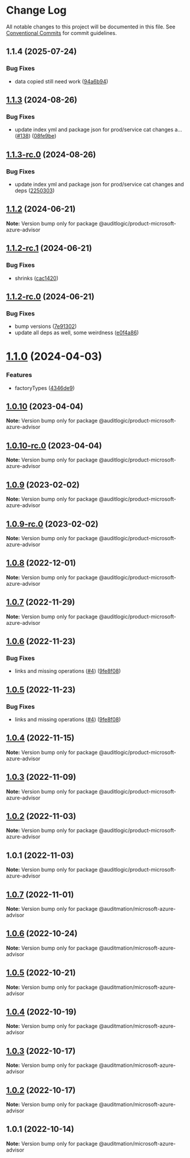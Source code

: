 # Change Log

All notable changes to this project will be documented in this file.
See [Conventional Commits](https://conventionalcommits.org) for commit guidelines.

## 1.1.4 (2025-07-24)


### Bug Fixes

* data copied still need work ([94a6b94](https://github.com/zerobias-org/product/commit/94a6b942fb0516367548599d739529536132755a))





## [1.1.3](https://github.com/auditlogic/product/compare/@auditlogic/product-microsoft-azure-advisor@1.1.2...@auditlogic/product-microsoft-azure-advisor@1.1.3) (2024-08-26)


### Bug Fixes

* update index yml and package json for prod/service cat changes a… ([#138](https://github.com/auditlogic/product/issues/138)) ([08fe9be](https://github.com/auditlogic/product/commit/08fe9beb1c8457462a19bc69caa02e6212d97e1a))





## [1.1.3-rc.0](https://github.com/auditlogic/product/compare/@auditlogic/product-microsoft-azure-advisor@1.1.2...@auditlogic/product-microsoft-azure-advisor@1.1.3-rc.0) (2024-08-26)


### Bug Fixes

* update index yml and package json for prod/service cat changes and deps ([2250303](https://github.com/auditlogic/product/commit/225030363a363608240135b7ebed386b28f01e4b))





## [1.1.2](https://github.com/auditlogic/product/compare/@auditlogic/product-microsoft-azure-advisor@1.1.2-rc.1...@auditlogic/product-microsoft-azure-advisor@1.1.2) (2024-06-21)

**Note:** Version bump only for package @auditlogic/product-microsoft-azure-advisor





## [1.1.2-rc.1](https://github.com/auditlogic/product/compare/@auditlogic/product-microsoft-azure-advisor@1.1.2-rc.0...@auditlogic/product-microsoft-azure-advisor@1.1.2-rc.1) (2024-06-21)


### Bug Fixes

* shrinks ([cac1420](https://github.com/auditlogic/product/commit/cac14200fefcd8183ab69fe89a47bd3f70f563e9))





## [1.1.2-rc.0](https://github.com/auditlogic/product/compare/@auditlogic/product-microsoft-azure-advisor@1.1.0...@auditlogic/product-microsoft-azure-advisor@1.1.2-rc.0) (2024-06-21)


### Bug Fixes

* bump versions ([7e91302](https://github.com/auditlogic/product/commit/7e913023b8b312150ed7762c32fbbe616be71de5))
* update all deps as well, some weirdness ([e0f4a86](https://github.com/auditlogic/product/commit/e0f4a864714e2d3de6bbf3da014d5312fe53be2f))





# [1.1.0](https://github.com/auditlogic/product/compare/@auditlogic/product-microsoft-azure-advisor@1.0.10...@auditlogic/product-microsoft-azure-advisor@1.1.0) (2024-04-03)


### Features

* factoryTypes ([4346de9](https://github.com/auditlogic/product/commit/4346de92693aee892fccf725338ffc7b80ab182b))





## [1.0.10](https://github.com/auditlogic/product/compare/@auditlogic/product-microsoft-azure-advisor@1.0.9...@auditlogic/product-microsoft-azure-advisor@1.0.10) (2023-04-04)

**Note:** Version bump only for package @auditlogic/product-microsoft-azure-advisor





## [1.0.10-rc.0](https://github.com/auditlogic/product/compare/@auditlogic/product-microsoft-azure-advisor@1.0.9...@auditlogic/product-microsoft-azure-advisor@1.0.10-rc.0) (2023-04-04)

**Note:** Version bump only for package @auditlogic/product-microsoft-azure-advisor





## [1.0.9](https://github.com/auditlogic/product/compare/@auditlogic/product-microsoft-azure-advisor@1.0.8...@auditlogic/product-microsoft-azure-advisor@1.0.9) (2023-02-02)

**Note:** Version bump only for package @auditlogic/product-microsoft-azure-advisor





## [1.0.9-rc.0](https://github.com/auditlogic/product/compare/@auditlogic/product-microsoft-azure-advisor@1.0.8...@auditlogic/product-microsoft-azure-advisor@1.0.9-rc.0) (2023-02-02)

**Note:** Version bump only for package @auditlogic/product-microsoft-azure-advisor





## [1.0.8](https://github.com/auditlogic/product/compare/@auditlogic/product-microsoft-azure-advisor@1.0.7...@auditlogic/product-microsoft-azure-advisor@1.0.8) (2022-12-01)

**Note:** Version bump only for package @auditlogic/product-microsoft-azure-advisor





## [1.0.7](https://github.com/auditlogic/product/compare/@auditlogic/product-microsoft-azure-advisor@1.0.6...@auditlogic/product-microsoft-azure-advisor@1.0.7) (2022-11-29)

**Note:** Version bump only for package @auditlogic/product-microsoft-azure-advisor





## [1.0.6](https://github.com/auditlogic/product/compare/@auditlogic/product-microsoft-azure-advisor@1.0.4...@auditlogic/product-microsoft-azure-advisor@1.0.6) (2022-11-23)


### Bug Fixes

* links and missing operations ([#4](https://github.com/auditlogic/product/issues/4)) ([9fe8f08](https://github.com/auditlogic/product/commit/9fe8f08fe7c57fdb79f991ac35bd6ac2e7dcad38))





## [1.0.5](https://github.com/auditlogic/product/compare/@auditlogic/product-microsoft-azure-advisor@1.0.4...@auditlogic/product-microsoft-azure-advisor@1.0.5) (2022-11-23)


### Bug Fixes

* links and missing operations ([#4](https://github.com/auditlogic/product/issues/4)) ([9fe8f08](https://github.com/auditlogic/product/commit/9fe8f08fe7c57fdb79f991ac35bd6ac2e7dcad38))





## [1.0.4](https://github.com/auditlogic/product/compare/@auditlogic/product-microsoft-azure-advisor@1.0.3...@auditlogic/product-microsoft-azure-advisor@1.0.4) (2022-11-15)

**Note:** Version bump only for package @auditlogic/product-microsoft-azure-advisor





## [1.0.3](https://github.com/auditlogic/product/compare/@auditlogic/product-microsoft-azure-advisor@1.0.2...@auditlogic/product-microsoft-azure-advisor@1.0.3) (2022-11-09)

**Note:** Version bump only for package @auditlogic/product-microsoft-azure-advisor





## [1.0.2](https://github.com/auditlogic/product/compare/@auditlogic/product-microsoft-azure-advisor@1.0.1...@auditlogic/product-microsoft-azure-advisor@1.0.2) (2022-11-03)

**Note:** Version bump only for package @auditlogic/product-microsoft-azure-advisor





## 1.0.1 (2022-11-03)

**Note:** Version bump only for package @auditlogic/product-microsoft-azure-advisor





## [1.0.7](https://github.com/auditmation/store-content/compare/@auditmation/microsoft-azure-advisor@1.0.6...@auditmation/microsoft-azure-advisor@1.0.7) (2022-11-01)

**Note:** Version bump only for package @auditmation/microsoft-azure-advisor





## [1.0.6](https://github.com/auditmation/store-content/compare/@auditmation/microsoft-azure-advisor@1.0.5...@auditmation/microsoft-azure-advisor@1.0.6) (2022-10-24)

**Note:** Version bump only for package @auditmation/microsoft-azure-advisor





## [1.0.5](https://github.com/auditmation/store-content/compare/@auditmation/microsoft-azure-advisor@1.0.4...@auditmation/microsoft-azure-advisor@1.0.5) (2022-10-21)

**Note:** Version bump only for package @auditmation/microsoft-azure-advisor





## [1.0.4](https://github.com/auditmation/store-content/compare/@auditmation/microsoft-azure-advisor@1.0.3...@auditmation/microsoft-azure-advisor@1.0.4) (2022-10-19)

**Note:** Version bump only for package @auditmation/microsoft-azure-advisor





## [1.0.3](https://github.com/auditmation/store-content/compare/@auditmation/microsoft-azure-advisor@1.0.2...@auditmation/microsoft-azure-advisor@1.0.3) (2022-10-17)

**Note:** Version bump only for package @auditmation/microsoft-azure-advisor





## [1.0.2](https://github.com/auditmation/store-content/compare/@auditmation/microsoft-azure-advisor@1.0.1...@auditmation/microsoft-azure-advisor@1.0.2) (2022-10-17)

**Note:** Version bump only for package @auditmation/microsoft-azure-advisor





## 1.0.1 (2022-10-14)

**Note:** Version bump only for package @auditmation/microsoft-azure-advisor
